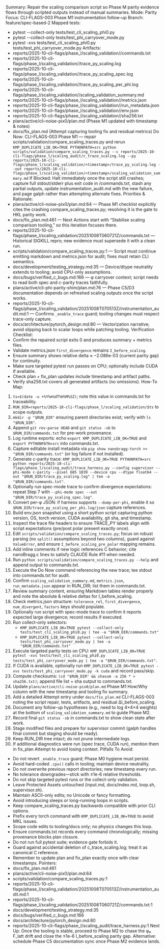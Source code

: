 Summary: Repair the scaling comparison script so Phase M parity evidence flows through scripted outputs instead of manual summaries.
Mode: Parity
Focus: CLI-FLAGS-003 Phase M1 instrumentation follow-up
Branch: feature/spec-based-2
Mapped tests:
- pytest --collect-only tests/test_cli_scaling_phi0.py
- pytest --collect-only tests/test_phi_carryover_mode.py
- pytest -xvs tests/test_cli_scaling_phi0.py tests/test_phi_carryover_mode.py
Artifacts:
- reports/2025-10-cli-flags/phase_l/scaling_validation/<timestamp>/commands.txt
- reports/2025-10-cli-flags/phase_l/scaling_validation/<timestamp>/trace_py_scaling.log
- reports/2025-10-cli-flags/phase_l/scaling_validation/<timestamp>/trace_py_scaling_spec.log
- reports/2025-10-cli-flags/phase_l/scaling_validation/<timestamp>/trace_py_scaling_per_phi.log
- reports/2025-10-cli-flags/phase_l/scaling_validation/<timestamp>/scaling_validation_summary.md
- reports/2025-10-cli-flags/phase_l/scaling_validation/<timestamp>/metrics.json
- reports/2025-10-cli-flags/phase_l/scaling_validation/<timestamp>/run_metadata.json
- reports/2025-10-cli-flags/phase_l/scaling_validation/<timestamp>/env.json
- reports/2025-10-cli-flags/phase_l/scaling_validation/<timestamp>/sha256.txt
- plans/active/cli-noise-pix0/plan.md (Phase M1 updated with timestamp & notes)
- docs/fix_plan.md (Attempt capturing tooling fix and residual metrics)
Do Now: CLI-FLAGS-003 Phase M1 — repair scripts/validation/compare_scaling_traces.py and rerun `KMP_DUPLICATE_LIB_OK=TRUE PYTHONPATH=src python scripts/validation/compare_scaling_traces.py --c reports/2025-10-cli-flags/phase_l/scaling_audit/c_trace_scaling.log --py reports/2025-10-cli-flags/phase_l/scaling_validation/<timestamp>/trace_py_scaling.log --out reports/2025-10-cli-flags/phase_l/scaling_validation/<timestamp>/scaling_validation_summary.md`
If Blocked: Halt immediately once the script still crashes; capture full stdout/stderr plus exit code in <timestamp>/commands.txt, stash any partial outputs, update instrumentation_audit.md with the new failure, and page galph rather than attempting alternate fixes.
Priorities & Rationale:
- plans/active/cli-noise-pix0/plan.md:64 — Phase M1 checklist explicitly cites the crashing compare_scaling_traces.py; resolving it is the gate to HKL parity work.
- docs/fix_plan.md:461 — Next Actions start with “Stabilise scaling comparison tooling,” so this iteration focuses there.
- reports/2025-10-cli-flags/phase_l/scaling_validation/20251008T060721Z/commands.txt — Historical SIGKILL repro; new evidence must supersede it with a clean run.
- scripts/validation/compare_scaling_traces.py:1 — Script must continue emitting markdown and metrics.json for audit; fixes must retain CLI semantics.
- docs/development/testing_strategy.md:35 — Device/dtype neutrality extends to tooling; avoid CPU-only assumptions.
- docs/bugs/verified_c_bugs.md:166 — φ carryover context; script needs to read both spec and c-parity traces faithfully.
- plans/active/cli-phi-parity-shim/plan.md:76 — Phase C5/D3 documentation depends on refreshed scaling outputs once the script works.
- reports/2025-10-cli-flags/phase_l/scaling_validation/20251008T070513Z/instrumentation_audit.md:1 — Confirms `_enable_trace` guard; tooling changes must respect trace-only capture.
- docs/architecture/pytorch_design.md:80 — Vectorization narrative; avoid slipping back to scalar loops while patching tooling.
Verification Checklist:
- Confirm the repaired script exits 0 and produces summary + metrics files.
- Validate metrics.json `first_divergence` remains `I_before_scaling`.
- Ensure summary shows relative delta ≈ −2.086e-03 (current parity gap) for continuity.
- Make sure targeted pytest run passes on CPU; optionally include CUDA if available.
- Check plan + fix_plan updates include timestamp and artifact paths.
- Verify sha256.txt covers all generated artifacts (no omissions).
How-To Map:
1. `ts=$(date -u +%Y%m%dT%H%M%SZ)`; note this value in commands.txt for traceability.
2. `RUN_DIR=reports/2025-10-cli-flags/phase_l/scaling_validation/$ts` to scope outputs.
3. `mkdir -p "$RUN_DIR"` ensuring parent directories exist; verify with `ls "$RUN_DIR"`.
4. Append `git rev-parse HEAD` and `git status -sb` to `$RUN_DIR/commands.txt` for pre-work provenance.
5. Log runtime exports: echo `export KMP_DUPLICATE_LIB_OK=TRUE` and `export PYTHONPATH=src` into commands.txt.
6. Capture editable install metadata via `pip show nanobragg-torch >> "$RUN_DIR/commands.txt"` (or log failure if not installed).
7. Generate c-parity trace: `KMP_DUPLICATE_LIB_OK=TRUE PYTHONPATH=src python reports/2025-10-cli-flags/phase_l/scaling_audit/trace_harness.py --config supervisor --phi-mode c-parity --pixel 685 1039 --device cpu --dtype float64 --out "$RUN_DIR/trace_py_scaling.log" | tee -a "$RUN_DIR/commands.txt"`.
8. Optionally run spec-mode trace to confirm divergence expectations: repeat Step 7 with `--phi-mode spec --out "$RUN_DIR/trace_py_scaling_spec.log"`.
9. Convert per-φ JSON: if harness supports `--dump-per-phi`, enable it so `$RUN_DIR/trace_py_scaling_per_phi.log/json` capture references.
10. Build env.json snapshot using a short python script capturing python version, OS, torch version, CUDA availability, git sha, and timestamp.
11. Inspect the trace file headers to ensure TRACE_PY labels align with script expectations (pre/post polar present exactly once).
12. Edit `scripts/validation/compare_scaling_traces.py`; focus on robust parsing (no `split()` assumptions beyond two columns), guard against `ValueError`, and ensure `I_before_scaling_pre_polar` mapping remains.
13. Add inline comments if new logic references C behavior; cite nanoBragg.c lines to satisfy CLAUDE Rule #11 when needed.
14. Run `python scripts/validation/compare_scaling_traces.py --help` and append output to commands.txt.
15. Execute the Do Now command referencing the new trace; tee stdout into commands.txt for audit.
16. Confirm `scaling_validation_summary.md`, `metrics.json`, `run_metadata.json` appear in RUN_DIR; list them in commands.txt.
17. Review summary content, ensuring Markdown tables render properly and note the absolute & relative deltas for I_before_scaling.
18. Check metrics.json structure: `tolerance_rel`, `first_divergence`, `num_divergent`, `factors` keys should populate.
19. Optionally run script with spec-mode trace to confirm it reports expected large divergence; record results if executed.
20. Run collect-only selectors:
    - `KMP_DUPLICATE_LIB_OK=TRUE pytest --collect-only tests/test_cli_scaling_phi0.py | tee -a "$RUN_DIR/commands.txt"`
    - `KMP_DUPLICATE_LIB_OK=TRUE pytest --collect-only tests/test_phi_carryover_mode.py | tee -a "$RUN_DIR/commands.txt"`
21. Execute targeted parity tests on CPU: `KMP_DUPLICATE_LIB_OK=TRUE pytest -xvs tests/test_cli_scaling_phi0.py tests/test_phi_carryover_mode.py | tee -a "$RUN_DIR/commands.txt"`.
22. If CUDA is available, optionally run `KMP_DUPLICATE_LIB_OK=TRUE pytest -xvs tests/test_phi_carryover_mode.py -k cuda` and record pass/skip.
23. Compute checksums: `(cd "$RUN_DIR" && shasum -a 256 * > sha256.txt)`; append file list + sha output to commands.txt.
24. Update `plans/active/cli-noise-pix0/plan.md` Phase M1 How/Why column with the new timestamp and tooling fix summary.
25. Add a detailed Attempt entry under `docs/fix_plan.md` CLI-FLAGS-003 noting the script repair, tests, artifacts, and residual ΔI_before_scaling.
26. Document any follow-up hypotheses (e.g., need to log 4×4×4 weights) at the bottom of `scaling_validation_summary.md` to guide Phase M2.
27. Record final `git status -sb` in commands.txt to show clean state after work.
28. Stage modified files and prepare for supervisor commit (galph handles final commit but staging should be ready).
29. Keep RUN_DIR tree intact; do not prune intermediate logs.
30. If additional diagnostics were run (spec trace, CUDA run), mention them in fix_plan Attempt to avoid losing context.
Pitfalls To Avoid:
- Do not revert `_enable_trace` guard; Phase M0 hygiene must persist.
- Avoid hard-coded `.cpu()` calls in tooling; maintain device neutrality.
- Do not overwrite previous report directories; new timestamp every run.
- No tolerance downgrades—stick with ≤1e-6 relative thresholds.
- Do not skip targeted pytest runs or the collect-only validation.
- Leave Protected Assets untouched (input.md, docs/index.md, loop.sh, supervisor.sh).
- Maintain ASCII-only edits; no Unicode or fancy formatting.
- Avoid introducing sleeps or long-running loops in scripts.
- Keep compare_scaling_traces.py backwards compatible with prior CLI options.
- Prefix every torch command with `KMP_DUPLICATE_LIB_OK=TRUE` to avoid MKL issues.
- Scope code edits to tooling/docs only; no physics changes this loop.
- Ensure commands.txt records every command chronologically; missing provenance blocks plan closure.
- Do not run full pytest suite; evidence gate forbids it.
- Guard against accidental deletion of c_trace_scaling.log; treat it as canonical C reference.
- Remember to update plan and fix_plan exactly once with clear timestamps.
Pointers:
- docs/fix_plan.md:461
- plans/active/cli-noise-pix0/plan.md:64
- scripts/validation/compare_scaling_traces.py:1
- reports/2025-10-cli-flags/phase_l/scaling_validation/20251008T070513Z/instrumentation_audit.md:1
- reports/2025-10-cli-flags/phase_l/scaling_validation/20251008T060721Z/commands.txt:1
- docs/development/testing_strategy.md:35
- docs/bugs/verified_c_bugs.md:166
- docs/architecture/pytorch_design.md:80
- reports/2025-10-cli-flags/phase_l/scaling_audit/trace_harness.py:1
Next Up: Once the tooling is stable, proceed to Phase M2 to chase the φ₀ F_latt drift and close the ≤1e-6 I_before_scaling parity gap.
Alternative: schedule Phase C5 documentation sync once Phase M2 evidence lands.
